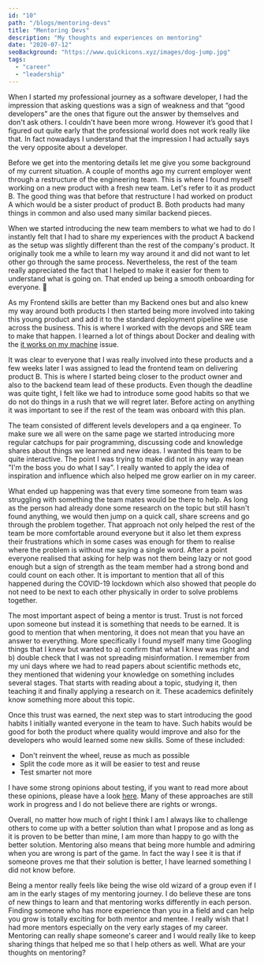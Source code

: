 ```yaml
---
id: "10"
path: "/blogs/mentoring-devs"
title: "Mentoring Devs"
description: "My thoughts and experiences on mentoring"
date: "2020-07-12"
seoBackground: "https://www.quickicons.xyz/images/dog-jump.jpg"
tags:
  - "career"
  - "leadership"
---
```


When I started my professional journey as a software developer, I had the impression that asking questions was a sign of weakness and that “good developers” are the ones that figure out the answer by themselves and don't ask others. I couldn't have been more wrong. However it’s good that I figured out quite early that the professional world does not work really like that. In fact nowadays I understand that the impression I had actually says the very opposite about a developer.

Before we get into the mentoring details let me give you some background of my current situation. A couple of months ago my current employer went through a restructure of the engineering team. This is where I found myself working on a new product with a fresh new team. Let's refer to it as product B. The good thing was that before that restructure I had worked on product A which would be a sister product of product B. Both products had many things in common and also used many similar backend pieces.

When we started introducing the new team members to what we had to do I instantly felt that I had to share my experiences with the product A backend as the setup was slightly different than the rest of the company's product. It originally took me a while to learn my way around it and did not want to let other go through the same process. Nevertheless, the rest of the team really appreciated the fact that I helped to make it easier for them to understand what is going on. That ended up being a smooth onboarding for everyone. 🎉

As my Frontend skills are better than my Backend ones but and also knew my way around both products I then started being more involved into taking this young product and add it to the standard deployment pipeline we use across the business. This is where I worked with the devops and SRE team to make that happen. I learned a lot of things about Docker and dealing with the [it works on my machine](/tags/iwomm) issue.

It was clear to everyone that I was really involved into these products and a few weeks later I was assigned to lead the frontend team on delivering product B. This is where I started being closer to the product owner and also to the backend team lead of these products. Even though the deadline was quite tight, I felt like we had to introduce some good habits so that we do not do things in a rush that we will regret later. Before acting on anything it was important to see if the rest of the team was onboard with this plan.

The team consisted of different levels developers and a qa engineer. To make sure we all were on the same page we started introducing more regular catchups for pair programming, discussing code and knowledge shares about things we learned and new ideas. I wanted this team to be quite interactive. The point I was trying to make did not in any way mean "I'm the boss you do what I say". I really wanted to apply the idea of inspiration and influence which also helped me grow earlier on in my career.

What ended up happening was that every time someone from team was struggling with something the team mates would be there to help. As long as the person had already done some research on the topic but still hasn't found anything, we would then jump on a quick call, share screens and go through the problem together. That approach not only helped the rest of the team be more comfortable around everyone but it also let them express their frustrations which in some cases was enough for them to realise where the problem is without me saying a single word. After a point everyone realised that asking for help was not them being lazy or not good enough but a sign of strength as the team member had a strong bond and could count on each other. It is important to mention that all of this happened during the COVID-19 lockdown which also showed that people do not need to be next to each other physically in order to solve problems together.

The most important aspect of being a mentor is trust. Trust is not forced upon someone but instead it is something that needs to be earned. It is good to mention that when mentoring, it does not mean that you have an answer to everything. More specifically I found myself many time Googling things that I knew but wanted to a) confirm that what I knew was right and b) double check that I was not spreading misinformation. I remember from my uni days where we had to read papers about scientific methods etc, they mentioned that widening your knowledge on something includes several stages. That starts with reading about a topic, studying it, then teaching it and finally applying a research on it. These academics definitely know something more about this topic.

Once this trust was earned, the next step was to start introducing the good habits I initially wanted everyone in the team to have. Such habits would be good for both the product where quality would improve and also for the developers who would learned some new skills. Some of these included:

- Don't reinvent the wheel, reuse as much as possible
- Split the code more as it will be easier to test and reuse
- Test smarter not more

I have some strong opinions about testing, if you want to read more about these opinions, please have a look [here](/tags/testing). Many of these approaches are still work in progress and I do not believe there are rights or wrongs.

Overall, no matter how much of right I think I am I always like to challenge others to come up with a better solution than what I propose and as long as it is proven to be better than mine, I am more than happy to go with the better solution. Mentoring also means that being more humble and admiring when you are wrong is part of the game. In fact the way I see it is that if someone proves me that their solution is better, I have learned something I did not know before.

Being a mentor really feels like being the wise old wizard of a group even if I am in the early stages of my mentoring journey. I do believe these are tons of new things to learn and that mentoring works differently in each person. Finding someone who has more experience than you in a field and can help you grow is totally exciting for both mentor and mentee. I really wish that I had more mentors especially on the very early stages of my career. Mentoring can really shape someone's career and I would really like to keep sharing things that helped me so that I help others as well. What are your thoughts on mentoring?
